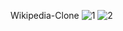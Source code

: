 Wikipedia-Clone
![1](https://github.com/user-attachments/assets/8ebb0a83-2c1b-4391-80b5-878b772d4ebb)
![2](https://github.com/user-attachments/assets/f109d700-684a-4a3d-8817-75560c5165a0)
